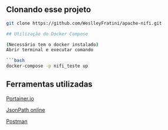 ## Clonando esse projeto

````bash
git clone https://github.com/WeslleyFratini/apache-nifi.git

## Utilização do Docker Compose

(Necessário tem o docker instalado)
Abrir terminal e executar comando

```bash
docker-compose -p nifi_teste up
````

## Ferramentas utilizadas

[Portainer.io](https://portainer.io)

[JsonPath online](https://jsonpath.herokuapp.com/)

[Postman](https://www.postman.com/downloads/)
